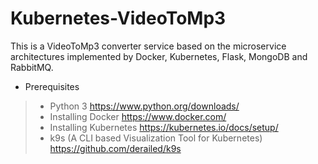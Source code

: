 # Kubernetes-VideoToMp3
This is a VideoToMp3 converter service based on the microservice architectures implemented by Docker, Kubernetes, Flask, MongoDB and RabbitMQ.

* Prerequisites
> * Python 3
> https://www.python.org/downloads/
> * Installing Docker
> https://www.docker.com/
> * Installing Kubernetes
> https://kubernetes.io/docs/setup/
> * k9s (A CLI based Visualization Tool for Kubernetes)
> https://github.com/derailed/k9s
